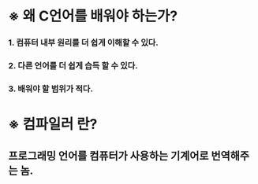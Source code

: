 # ※ 왜 **C언어**를 배워야 하는가?
### 1. 컴퓨터 내부 원리를 더 쉽게 이해할 수 있다.
### 2. 다른 언어를 더 쉽게 습득 할 수 있다.
### 3. 배워야 할 범위가 적다.

# ※ **컴파일러** 란?
## **프로그래밍 언어**를 컴퓨터가 사용하는 **기계어**로 번역해주는 놈.